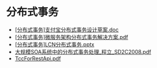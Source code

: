 # <span id = "分布式事务">分布式事务</span>
* [[分布式事务]支付宝分布式事务设计草案.doc](doc/[[分布式事务]]支付宝分布式事务设计草案.doc)
* [[分布式事务]微服务架构分布式事务解决方案.pdf](doc/[[分布式事务]]微服务架构分布式事务解决方案.pdf)
* [[分布式事务]LCN分布式事务.pptx](doc/[分布式事务]LCN分布式事务.pptx)
* [大规模SOA系统中的分布式事务处理_程立_SD2C2008.pdf](doc/大规模SOA系统中的分布式事务处理_程立_SD2C2008.pdf)
* [TccForRestApi.pdf](doc/TccForRestApi.pdf)